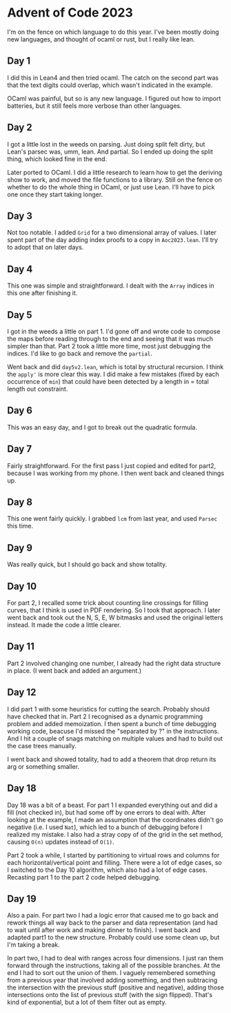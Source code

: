 
# Advent of Code 2023

I'm on the fence on which language to do this year.  I've been mostly
doing new languages, and thought of ocaml or rust, but I really like
lean.

## Day 1

I did this in Lean4 and then tried ocaml. The catch on the second part
was that the text digits could overlap, which wasn't indicated in the
example.

OCaml was painful, but so is any new language. I figured out how to import
batteries, but it still feels more verbose than other languages.

## Day 2

I got a little lost in the weeds on parsing. Just doing split felt dirty,
but Lean's parsec was, umm, lean.  And partial. So I ended up doing the split
thing, which looked fine in the end.

Later ported to OCaml. I did a little research to learn how to get the deriving
show to work, and moved the file functions to a library. Still on the fence on
whether to do the whole thing in OCaml, or just use Lean.  I'll have to pick
one once they start taking longer.

## Day 3

Not too notable.  I added `Grid` for a two dimensional array of values. I later spent part of the day adding index proofs to a copy in `Aoc2023.lean`. I'll try to adopt that on later days.

## Day 4

This one was simple and straightforward. I dealt with the `Array` indices in this one after finishing it.

## Day 5

I got in the weeds a little on part 1. I'd gone off and wrote code to compose
the maps before reading through to the end and seeing that it was much simpler
than that. Part 2 took a little more time, most just debugging the indices. I'd
like to go back and remove the `partial`.

Went back and did `day5v2.lean`, which is total by structural recursion.  I think
the `apply'` is more clear this way.  I did make a few mistakes (fixed by each occurrence of `min`) that could have been detected by a length in = total length out
constraint.

## Day 6

This was an easy day, and I got to break out the quadratic formula.

## Day 7

Fairly straightforward.  For the first pass I just copied and edited for part2, because I was working
from my phone.  I then went back and cleaned things up.

## Day 8

This one went fairly quickly.  I grabbed `lcm` from last year, and used `Parsec` this time.

## Day 9

Was really quick, but I should go back and show totality.

## Day 10

For part 2, I recalled some trick about counting line crossings for filling curves, that I think is used in PDF rendering. So I took that approach. I later went back and took out the N, S, E, W bitmasks and used the original letters instead.  It made the code a little clearer.

## Day 11

Part 2 involved changing one number, I already had the right data structure in place. (I
went back and added an argument.)

## Day 12

I did part 1 with some heuristics for cutting the search. Probably should have checked that in. Part 2 I recognised as a dynamic programming problem and added memoization. I then spent a bunch of time debugging working code, beacuse I'd missed the "separated by ?" in the instructions.  And I hit a couple of snags matching on multiple values and had to build out the case trees manually.

I went back and showed totality, had to add a theorem that drop return its arg or something smaller.

## Day 18

Day 18 was a bit of a beast. For part 1 I expanded everything out and did a fill (not checked
in), but had some off by one errors to deal with. After looking at the example, I made an assumption that the coordinates didn't go negative (i.e. I used `Nat`), which led to a bunch
of debugging before I realized my mistake. I also had a stray copy of of the grid in the set
method, causing `O(n)` updates instead of `O(1)`.

Part 2 took a while, I started by partitioning to virtual rows and columns for each
horizontal/vertical point and filling. There were a lot of edge cases, so I switched to the
Day 10 algorithm, which also had a lot of edge cases. Recasting part 1 to the part 2 code
helped debugging.

## Day 19

Also a pain. For part two I had a logic error that caused me to go back and rework things all way back to the parser and data representation (and had to wait until after work and making dinner to finish). I went back and adapted part1 to the new structure.  Probably could use some clean up, but I'm taking a break.

In part two, I had to deal with ranges across four dimensions. I just ran them forward through the instructions, taking all of the possible branches. At the end I had to sort out the union of them. I vaguely remembered something from a previous year that involved adding something, and then subtracing the intersection with the previous stuff (positive and negative), adding those intersections onto the list of previous stuff (with the sign flipped). That's kind of exponential, but a lot of them filter out as empty.
